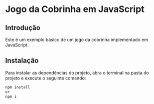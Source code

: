 # Jogo da Cobrinha em JavaScript

## Introdução

Este é um exemplo básico de um jogo da cobrinha implementado em JavaScript.

## Instalação

Para instalar as dependências do projeto, abra o terminal na pasta do projeto e execute o seguinte comando:

```bash
npm install
or
npm i
